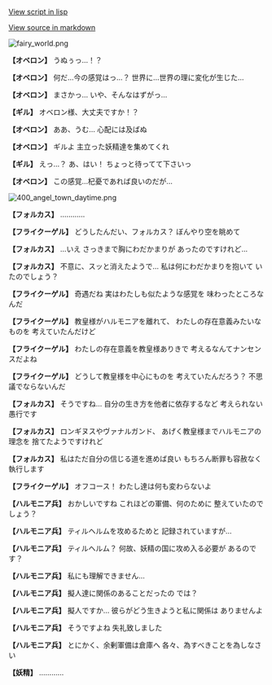 [View script in lisp](../scripts/110160320.txt)

[View source in markdown](110160320.md)

![fairy_world.png](../images/backgrounds/fairy_world.png)

**【オベロン】**
うぬぅっ…！？

**【オベロン】**
何だ…今の感覚はっ…？
世界に…世界の理に変化が生じた…

**【オベロン】**
まさかっ…
いや、そんなはずがっ…

**【ギル】**
オベロン様、大丈夫ですか！？

**【オベロン】**
ああ、うむ…
心配には及ばぬ

**【オベロン】**
ギルよ
主立った妖精達を集めてくれ

**【ギル】**
えっ…？
あ、はい！
ちょっと待ってて下さいっ

**【オベロン】**
この感覚…杞憂であれば良いのだが…

![400_angel_town_daytime.png](../images/backgrounds/400_angel_town_daytime.png)

**【フォルカス】**
…………

**【フライクーゲル】**
どうしたんだい、フォルカス？
ぼんやり空を眺めて

**【フォルカス】**
…いえ
さっきまで胸にわだかまりが
あったのですけれど…

**【フォルカス】**
不意に、スッと消えたようで…
私は何にわだかまりを抱いて
いたのでしょう？

**【フライクーゲル】**
奇遇だね
実はわたしも似たような感覚を
味わったところなんだ

**【フライクーゲル】**
教皇様がハルモニアを離れて、
わたしの存在意義みたいなものを
考えていたんだけど

**【フライクーゲル】**
わたしの存在意義を教皇様ありきで
考えるなんてナンセンスだよね

**【フライクーゲル】**
どうして教皇様を中心にものを
考えていたんだろう？
不思議でならないんだ

**【フォルカス】**
そうですね…
自分の生き方を他者に依存するなど
考えられない愚行です

**【フォルカス】**
ロンギヌスやヴァナルガンド、
あげく教皇様までハルモニアの理念を
捨てたようですけれど

**【フォルカス】**
私はただ自分の信じる道を進めば良い
もちろん断罪も容赦なく執行します

**【フライクーゲル】**
オフコース！
わたし達は何も変わらないよ

**【ハルモニア兵】**
おかしいですね
これほどの軍備、何のために
整えていたのでしょう？

**【ハルモニア兵】**
ティルヘルムを攻めるためと
記録されていますが…

**【ハルモニア兵】**
ティルヘルム？
何故、妖精の国に攻め入る必要が
あるのです？

**【ハルモニア兵】**
私にも理解できません…

**【ハルモニア兵】**
擬人達に関係のあることだったの
では？

**【ハルモニア兵】**
擬人ですか…
彼らがどう生きようと私に関係は
ありませんよ

**【ハルモニア兵】**
そうですよね
失礼致しました

**【ハルモニア兵】**
とにかく、余剰軍備は倉庫へ
各々、為すべきことを為しなさい

**【妖精】**
…………